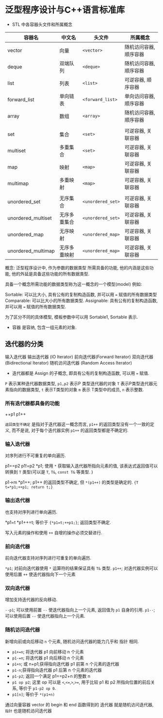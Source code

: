 # 泛型程序设计与C++语言标准库

+ STL 中各容器头文件和所属概念

|容器名 | 中文名 | 头文件 | 所属概念|
|---|---|---|---|
|vector| 向量|    `<vector>`    |随机访问容器, 顺序容器|
|deque| 双端队列 |   `<deque>`   |随机访问容器, 顺序容器|
|list|  列表|    `<list>`    |可逆容器, 顺序容器|
|forward_list|  单向链表 |   `<forward_list>`    |单向访问容器, 顺序容器|
|array| 数组|    `<array>`   |随机访问容器, 顺序容器|
|||||
|set|   集合 |   `<set>` |可逆容器, 关联容器|
|multiset|  多重集合|    `<set>` |可逆容器, 关联容器|
|map|   映射 |   `<map>` |可逆容器, 关联容器|
|multimap|  多重映射 |   `<map>` |可逆容器, 关联容器|
|||||
|unordered_set| 无序集合 |   `<unordered_set>`   |可逆容器, 关联容器|
|unordered_multiset|    无序多重集合 |  `<unordered_set>`  |可逆容器, 关联容器|
|unordered_map| 无序映射 |  `<unordered_map>`   |可逆容器, 关联容器|
|unordered_multimap|    无序多重映射|    `<unordered_map>`   |可逆容器, 关联容器|

概念: 泛型程序设计中, 作为参数的数据类型 所需具备的功能,
他的内涵是这些功能, 他的外延是具备这些功能的所有数据类型.

具备一个概念所需功能的数据类型称为这一概念的一个模型(model)
例如:

Sortable: 可以比大小, 具有公有的复制构造函数, 并可以用 `=` 赋值的所有数据类型
Comparable: 可以比大小的所有数据类型.
Assignable: 具有公有的复制构造函数, 并可以用 `=` 赋值的所有数据类型.

为了区分不同的具体模型, 模板参数中可以用 Sortable1, Sortable 表示.

+ 容器 是容纳, 包含一组元素的对象.

## 迭代器的分类

输入迭代器 输出迭代器 (IO Iterator)
前向迭代器(Forward Iterator)
双向迭代器 (Bidirectional Iterator)
随机访问迭代器 (Random Access Iterator)

+ 迭代器都是 Assign 的子概念, 即具有公有的复制构造函数, 可以用 `=` 赋值.

`P` 表示某种迭代器数据类型, `p1,p2` 表示P 类型迭代器的对象
`T` 表示P类型迭代器元素指向的数据类型, `t` 表示T类型的对象
`m` 表示 T类型中的成员, `n` 表示整数.

### 所有迭代器都具备的功能

++p1
p1++

`返回类型不确定` 是指对于迭代器这一概念而言,  `p1++` 的返回类型没有一个一致的定义,
而不是说, 对于每个迭代器实例 `p1++` 的返回类型都是不确定的.

### 输入迭代器

对序列进行不可重复的单向遍历.

p1==p2
p1!=p2
*p1; 使用 `*` 获取输入迭代器所指向元素的值,
该表达式返回值可以转换到 `T` 类型(可以是 `T`, `T&`, `const T&` 等类型. )

p1->m
*p1++; p1++ 的返回类型不确定, 但 `*(p1++)` 的类型是确定的. `{T t=*p1;++p1; return t;}`

### 输出迭代器

也支持对序列进行单向遍历.

*p1=t
*p1++=t; 等价于 `{*p1=t;++p1;}`; 返回类型不确定.

写入元素的操作和使用 `++` 自增的操作必须交替进行.

### 前向迭代器

前向迭代器支持对序列进行可重复的单向遍历.

`*p1`; 对前向迭代器使用 `*` 运算符的结果保证具有 `T&` 类型.
`p1++`; 对迭代器实例可以使用后置 `++` 使迭代器指向下一个元素

### 双向迭代器

增加支持迭代器的反向移动.

`--p1`; 可以使用前置 `--` 使迭代器指向上一个元素, 返回值为 `p1` 自身的引用.
`p1--`; 可以使用后置 `--` 使迭代器指向上一个元素.

### 随机访问迭代器

新增向前或向后移动 `n` 个元素, 随机访问迭代器的能力几乎和 指针 相同.

+ `p1+=n`; 将迭代器 p1 向前移动 n 个元素
+ `p1-=n`; 将迭代器 p1 向后移动 n 个元素
+ `p1+n`; 或 n+p1;获得指向迭代器 p1 前第 n 个元素的迭代器
+ `p1-n`;获得指向迭代器 p1 后第 n 个元素的迭代器
+ `p1-p2`; 返回一个满足 p1==p2+n 的整数 n
+ `p1 op p2`; 这里 op 可以是 `<`,`<=`,`>`,`>=`,
用于比较 p1 和 p2 所指向位置的前后关系, 等价于 `p1-p2 op 0`.
+ `p1[n]`; 等价于 `*(p1+n)`

通过向量容器 vector 的 begin 和 end 函数得到的 迭代器 就是随机访问迭代器, 
`指针` 也是随机访问迭代器
